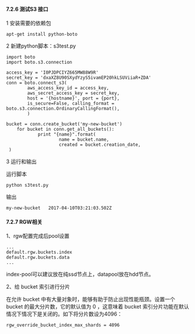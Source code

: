 #### 7.2.6 测试S3 接口

1 安装需要的依赖包

```
apt-get install python-boto
```

2 新建python脚本：s3test.py

```
import boto
import boto.s3.connection

access_key = 'I0PJDPCIYZ665MW88W9R'
secret_key = 'dxaXZ8U90SXydYzyS5ivamEP20hkLSUViiaR+ZDA'
conn = boto.connect_s3(
        aws_access_key_id = access_key,
        aws_secret_access_key = secret_key,
        host = '{hostname}', port = {port},
        is_secure=False, calling_format = boto.s3.connection.OrdinaryCallingFormat(),
        )

bucket = conn.create_bucket('my-new-bucket')
    for bucket in conn.get_all_buckets():
            print "{name}".format(
                    name = bucket.name,
                    created = bucket.creation_date,
 )
```

3 运行和输出

运行脚本

```
python s3test.py
```

输出

```
my-new-bucket	2017-04-10T03:21:03.502Z
```

#### 7.2.7 RGW相关

1、rgw配置完成后pool设置

```
...
default.rgw.buckets.index
default.rgw.buckets.data
...
```

index-pool可以建议放在纯ssd节点上，datapool放在hdd节点。

2、给 bucket 索引进行分片

在允许 bucket 中有大量对象时，能够有助于防止出现性能瓶颈。设置一个 bucket 的最大分片数，它的默认值为 0 ，这意味着 bucket 索引分片功能在默认情况下情况下是关闭的。如下将分片数设为4096：

```
rgw_override_bucket_index_max_shards = 4096
```

### 